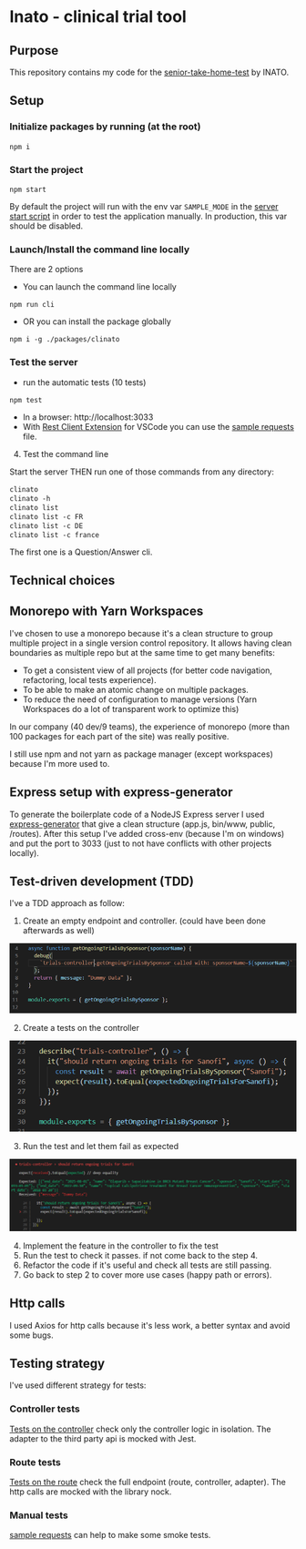 # Inato - clinical trial tool

## Purpose

This repository contains my code for the [senior-take-home-test](https://github.com/inato/senior-take-home-test) by INATO.

## Setup

### Initialize packages by running (at the root)

```
npm i
```

### Start the project

```
npm start
```

By default the project will run with the env var `SAMPLE_MODE` in the [server start script](.\packages\server\package.json) in order to test the application manually. In production, this var should be disabled.

### Launch/Install the command line locally

There are 2 options

- You can launch the command line locally

```
npm run cli
```

- OR you can install the package globally

```
npm i -g ./packages/clinato
```

### Test the server

- run the automatic tests (10 tests)

```
npm test
```

- In a browser: http://localhost:3033
- With [Rest Client Extension](https://marketplace.visualstudio.com/items?itemName=humao.rest-client) for VSCode you can use the [sample requests](.\packages\server\tests\manual\ongoingTrials.http) file.

4. Test the command line

Start the server THEN run one of those commands from any directory:

```
clinato
clinato -h
clinato list
clinato list -c FR
clinato list -c DE
clinato list -c france
```

The first one is a Question/Answer cli.

## Technical choices

## Monorepo with Yarn Workspaces

I've chosen to use a monorepo because it's a clean structure to group multiple project in a single version control repository. It allows having clean boundaries as multiple repo but at the same time to get many benefits:

- To get a consistent view of all projects (for better code navigation, refactoring, local tests experience).
- To be able to make an atomic change on multiple packages.
- To reduce the need of configuration to manage versions (Yarn Workspaces do a lot of transparent work to optimize this)

In our company (40 dev/9 teams), the experience of monorepo (more than 100 packages for each part of the site) was really positive.

I still use npm and not yarn as package manager (except workspaces) because I'm more used to.

## Express setup with express-generator

To generate the boilerplate code of a NodeJS Express server I used [express-generator](https://www.npmjs.com/package/express-generator) that give a clean structure (app.js, bin/www, public, /routes). After this setup I've added cross-env (because I'm on windows) and put the port to 3033 (just to not have conflicts with other projects locally).

## Test-driven development (TDD)

I've a TDD approach as follow:

1. Create an empty endpoint and controller. (could have been done afterwards as well)

![dummy controller](doc-resources/dummy-controller.png)

2. Create a tests on the controller

![controller tests](doc-resources/controller-tests.png)

3. Run the test and let them fail as expected

![Failing test](doc-resources/failing-test.png)

4. Implement the feature in the controller to fix the test
5. Run the test to check it passes. if not come back to the step 4.
6. Refactor the code if it's useful and check all tests are still passing.
7. Go back to step 2 to cover more use cases (happy path or errors).

## Http calls

I used Axios for http calls because it's less work, a better syntax and avoid some bugs.

## Testing strategy

I've used different strategy for tests:

### Controller tests

[Tests on the controller](.\packages\server\controllers\trials-controller.test.js) check only the controller logic in isolation. The adapter to the third party api is mocked with Jest.

### Route tests

[Tests on the route](.\packages\server\routes\ongoingTrials.test.js) check the full endpoint (route, controller, adapter). The http calls are mocked with the library nock.

### Manual tests

[sample requests](.\packages\server\tests\manual\ongoingTrials.http) can help to make some smoke tests.
